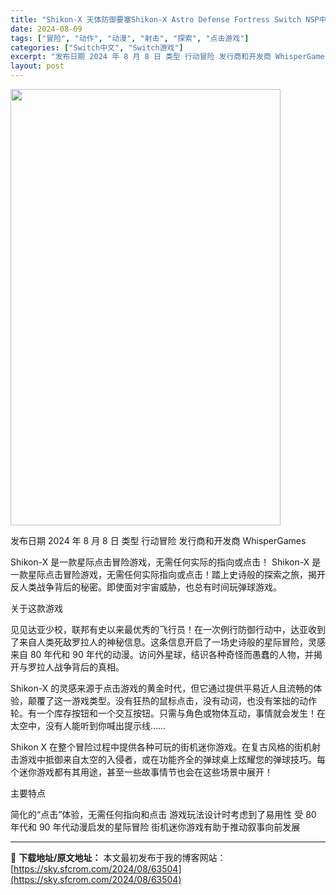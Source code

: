 ```yaml
---
title: "Shikon-X 天体防御要塞Shikon-X Astro Defense Fortress Switch NSP中文"
date: 2024-08-09
tags: ["冒险", "动作", "动漫", "射击", "探索", "点击游戏"]
categories: ["Switch中文", "Switch游戏"]
excerpt: "发布日期 2024 年 8 月 8 日 类型 行动冒险 发行商和开发商 WhisperGames Shikon-X 是一款星际点击冒险游戏，无需任何实际的指向或点击！ Shikon-X 是一款星际点击冒险游戏，无需任何实际指向或点击！踏上史诗般的探索之旅，揭开反人类战争背后的秘密。即使面对宇宙威胁，&hellip;"
layout: post
---
```


<img class="aligncenter size-full wp-image-63505" src="https://sky.sfcrom.com/wp-content/uploads/2024/08/2024080914094434.webp" alt="" width="432" height="698" />

发布日期 2024 年 8 月 8 日
类型 行动冒险
发行商和开发商 WhisperGames

Shikon-X 是一款星际点击冒险游戏，无需任何实际的指向或点击！
Shikon-X 是一款星际点击冒险游戏，无需任何实际指向或点击！踏上史诗般的探索之旅，揭开反人类战争背后的秘密。即使面对宇宙威胁，也总有时间玩弹球游戏。

关于这款游戏

见见达亚少校，联邦有史以来最优秀的飞行员！在一次例行防御行动中，达亚收到了来自人类死敌罗拉人的神秘信息。这条信息开启了一场史诗般的星际冒险，灵感来自 80 年代和 90 年代的动漫。访问外星球，结识各种奇怪而愚蠢的人物，并揭开与罗拉人战争背后的真相。

Shikon-X 的灵感来源于点击游戏的黄金时代，但它通过提供平易近人且流畅的体验，颠覆了这一游戏类型。没有狂热的鼠标点击，没有动词，也没有笨拙的动作轮。有一个库存按钮和一个交互按钮。只需与角色或物体互动，事情就会发生！在太空中，没有人能听到你喊出提示线……

Shikon X 在整个冒险过程中提供各种可玩的街机迷你游戏。在复古风格的街机射击游戏中抵御来自太空的入侵者，或在功能齐全的弹球桌上炫耀您的弹球技巧。每个迷你游戏都有其用途，甚至一些故事情节也会在这些场景中展开！

主要特点

简化的“点击”体验，无需任何指向和点击
游戏玩法设计时考虑到了易用性
受 80 年代和 90 年代动漫启发的星际冒险
街机迷你游戏有助于推动叙事向前发展

---
📖 **下载地址/原文地址：** 本文最初发布于我的博客网站：[https://sky.sfcrom.com/2024/08/63504](https://sky.sfcrom.com/2024/08/63504)
